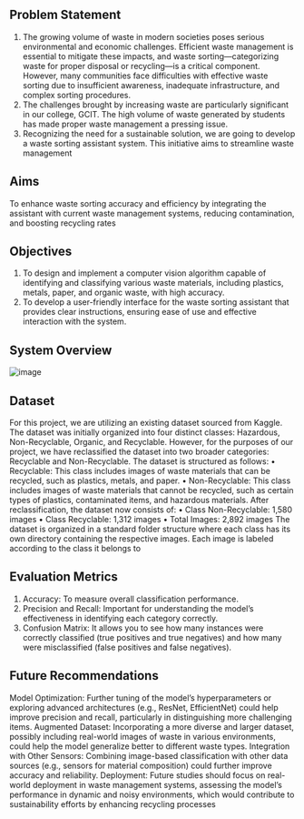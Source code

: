 ## Problem Statement
1. The growing volume of waste in modern societies poses serious environmental and
economic challenges. Efficient waste management is essential to mitigate these impacts, and waste sorting—categorizing waste for proper disposal or recycling—is
a critical component. However, many communities face difficulties with effective
waste sorting due to insufficient awareness, inadequate infrastructure, and complex
sorting procedures.
2. The challenges brought by increasing waste are particularly significant in our college,
GCIT. The high volume of waste generated by students has made proper waste
management a pressing issue.
3. Recognizing the need for a sustainable solution, we are going to develop a waste
sorting assistant system. This initiative aims to streamline waste management

## Aims
To enhance waste sorting accuracy and efficiency by integrating the assistant with
current waste management systems, reducing contamination, and boosting recycling
rates

## Objectives
1. To design and implement a computer vision algorithm capable of identifying and
classifying various waste materials, including plastics, metals, paper, and organic
waste, with high accuracy.
2. To develop a user-friendly interface for the waste sorting assistant that provides
clear instructions, ensuring ease of use and effective interaction with the system.

## System Overview

![image](https://github.com/user-attachments/assets/1cc6d114-9e2d-4665-afb7-be34c951c457)

## Dataset
For this project, we are utilizing an existing dataset sourced from Kaggle. The dataset
was initially organized into four distinct classes: Hazardous, Non-Recyclable, Organic,
and Recyclable. However, for the purposes of our project, we have reclassified the dataset
into two broader categories: Recyclable and Non-Recyclable.
The dataset is structured as follows:
• Recyclable: This class includes images of waste materials that can be recycled,
such as plastics, metals, and paper.
• Non-Recyclable: This class includes images of waste materials that cannot be
recycled, such as certain types of plastics, contaminated items, and hazardous materials.
After reclassification, the dataset now consists of:
• Class Non-Recyclable: 1,580 images
• Class Recyclable: 1,312 images
• Total Images: 2,892 images
The dataset is organized in a standard folder structure where each class has its own
directory containing the respective images. Each image is labeled according to the class
it belongs to

## Evaluation Metrics
1. Accuracy: To measure overall classification performance.
2. Precision and Recall: Important for understanding the model’s effectiveness in
identifying each category correctly.
3. Confusion Matrix: It allows you to see how many instances were correctly
classified (true positives and true negatives) and how many were misclassified (false
positives and false negatives).

## Future Recommendations
Model Optimization: Further tuning of the model’s hyperparameters or exploring advanced architectures (e.g., ResNet, EfficientNet) could help improve precision and recall,
particularly in distinguishing more challenging items.
Augmented Dataset: Incorporating a more diverse and larger dataset, possibly including
real-world images of waste in various environments, could help the model generalize better
to different waste types.
Integration with Other Sensors: Combining image-based classification with other data
sources (e.g., sensors for material composition) could further improve accuracy and reliability.
Deployment: Future studies should focus on real-world deployment in waste management
systems, assessing the model’s performance in dynamic and noisy environments, which
would contribute to sustainability efforts by enhancing recycling processes


